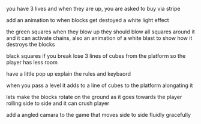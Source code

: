 you have 3 lives and when they are up, you are asked to buy via stripe

add an animation to when blocks get destoyed a white light effect

the green squares when they blow up they should blow all squares around it and it can activate chains, also an animation of a white blast to show how it destroys the blocks

black squares if you break lose 3 lines of cubes from the platform so the player has less room

have a little pop up explain the rules and keybaord

when you pass a level it adds to a line of cubes to the platform alongating it

lets make the blocks rotate on the ground as it goes towards the player rolling side to side and it can crush player

add a angled camara to the game that moves side to side fluidly gracefully
